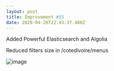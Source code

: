 ```yaml
---
layout: post
title: Improvement #55
date: 2020-04-26T22:43:37.488Z
---
```

Added Powerful Elasticsearch and Algolia

Reduced filters size in /cotedivoire/menus

![image](/askkarin-changelog/assets/uploads/55-1.jpg)